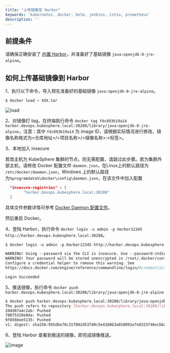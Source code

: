 ```yaml
---
title: "上传镜像至 Harbor" 
keywords: 'kubernetes, docker, helm, jenkins, istio, prometheus'
description: ''
---
```


## 前提条件

请确保正确安装了 [内置 Harbor](../../installation/harbor-installation/)，并准备好了基础镜像 `java:openjdk-8-jre-alpine`。

## 如何上传基础镜像到 Harbor

1、执行以下命令，导入预先准备好的基础镜像 `java:openjdk-8-jre-alpine`。

```bash
$ docker load < XXX.tar
```

![load](https://kubesphere-docs.pek3b.qingstor.com/png/load.png)

2、对镜像打 tag，在终端执行命令 `docker tag fdc893b19a14 harbor.devops.kubesphere.local:30280/library/java:openjdk-8-jre-alpine`，注意：其中 `fdc893b19a14` 为 image ID，请根据实际情况进行修改，镜像名称格式为<仓库地址>/<项目名称>/<镜像名称>:<标签>。

3、本地加入 insecure

若改主机为 KubeSphere 集群的节点，则无需配置，请跳过此步骤。若为集群外部主机，请修改 Docker 配置文件 `daemon.json`，在Linux上的默认路径为 `/etc/docker/daemon.json`，Windows 上的默认路径为`%programdata%\docker\config\daemon.json`，在该文件中加入配置

``` json
  "insecure-registries" : [
		"harbor.devops.kubesphere.local:30280"
  ]
```

具体文件参数详情可参考 [Docker Daemon 配置文件](<https://docs.docker.com/engine/reference/commandline/dockerd/#daemon-configuration-file>)。

然后重启 Docker。

4、登陆 Harbor，执行命令 `docker login -u admin -p Harbor12345 http://harbor.devops.kubesphere.local:30280`。

```dockerfile
$ docker login -u admin -p Harbor12345 http://harbor.devops.kubesphere.local:30280

WARNING! Using --password via the CLI is insecure. Use --password-stdin.
WARNING! Your password will be stored unencrypted in /root/.docker/config.json.
Configure a credential helper to remove this warning. See
https://docs.docker.com/engine/reference/commandline/login/#credentials-store

Login Succeeded
```

5、推送镜像，执行命令 `docker push harbor.devops.kubesphere.local:30280/library/java:openjdk-8-jre-alpine`

```bash
$ docker push harbor.devops.kubesphere.local:30280/library/java:openjdk-8-jre-alpine
The push refers to repository [harbor.devops.kubesphere.local:30280/library/java-openjdk-8]
20dd87a4c2ab: Pushed
78075328e0da: Pushed
9f8566ee5135: Pushed
v1: digest: sha256:955dbe76c31f802d537d0c5e4160b3a010091e7e8323f46ecbb2a0f2174a5ef5 size: 947
```

6、登陆 Harbor 查看到推送的镜像，即完成镜像推送。

![image](https://kubesphere-docs.pek3b.qingstor.com/png/image.png)